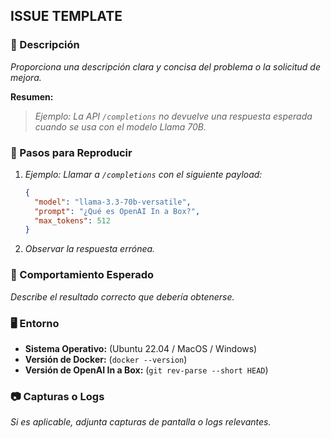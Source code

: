## ISSUE TEMPLATE

### 📝 Descripción
_Proporciona una descripción clara y concisa del problema o la solicitud de mejora._

**Resumen:**
> _Ejemplo: La API `/completions` no devuelve una respuesta esperada cuando se usa con el modelo Llama 70B._

### 📌 Pasos para Reproducir
1. _Ejemplo: Llamar a `/completions` con el siguiente payload:_
    ```json
    {
      "model": "llama-3.3-70b-versatile",
      "prompt": "¿Qué es OpenAI In a Box?",
      "max_tokens": 512
    }
    ```
2. _Observar la respuesta errónea._

### 🧐 Comportamiento Esperado
_Describe el resultado correcto que debería obtenerse._

### 🖥️ Entorno
- **Sistema Operativo:** (Ubuntu 22.04 / MacOS / Windows)
- **Versión de Docker:** (`docker --version`)
- **Versión de OpenAI In a Box:** (`git rev-parse --short HEAD`)

### 📷 Capturas o Logs
_Si es aplicable, adjunta capturas de pantalla o logs relevantes._